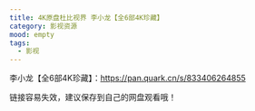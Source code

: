 ```yaml
---
title: 4K原盘杜比视界 李小龙【全6部4K珍藏】
category: 影视资源
mood: empty
tags:
  - 影视
---
```








李小龙【全6部4K珍藏】：https://pan.quark.cn/s/833406264855




链接容易失效，建议保存到自己的网盘观看哦！


